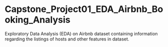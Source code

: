 # Capstone_Project01_EDA_Airbnb_Booking_Analysis
Exploratory Data Analysis (EDA) on Airbnb dataset containing information regarding the listings of hosts and other features in dataset.
